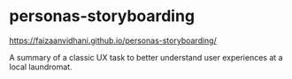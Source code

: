 # personas-storyboarding

https://faizaanvidhani.github.io/personas-storyboarding/

A summary of a classic UX task to better understand user experiences at a local laundromat.
